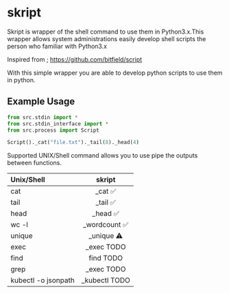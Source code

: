 # skript
Skript is wrapper of the shell command to use them in Python3.x.This wrapper allows system administrations easily develop shell scripts the person who familiar with Python3.x

Inspired from ; https://github.com/bitfield/script

With this simple wrapper you are able to develop python scripts to use them in python.

## Example Usage

```py
from src.stdin import *
from src.stdin_interface import *
from src.process import Script

Script()._cat("file.txt")._tail(8)._head(4)
```

Supported UNIX/Shell command allows you to use pipe the outputs between functions.

| Unix/Shell  | skript  |
| :---        |    :----:   |
| cat      | _cat  :white_check_mark:     |
| tail   | _tail   :white_check_mark:     |
| head   | _head  :white_check_mark: | 
| wc -l   | _wordcount  :white_check_mark: | 
| unique   | _unique  :warning: | 
| exec   | _exec  TODO | 
| find   | find  TODO |
| grep   | _exec  TODO |
| kubectl -o jsonpath  | _kubectl  TODO |
